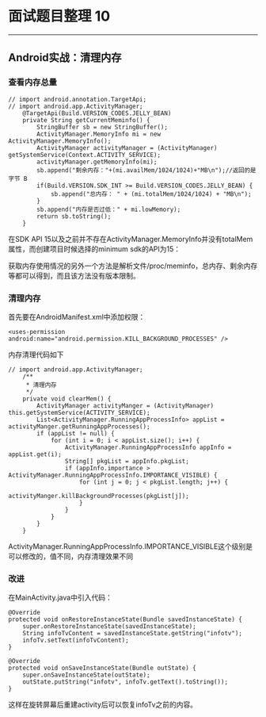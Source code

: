 # 面试题目整理 10
<hr>     
  
## Android实战：清理内存
  
### 查看内存总量 
   
	// import android.annotation.TargetApi;
	// import android.app.ActivityManager;
    	@TargetApi(Build.VERSION_CODES.JELLY_BEAN)
    	private String getCurrentMeminfo() {
    	    StringBuffer sb = new StringBuffer();
    	    ActivityManager.MemoryInfo mi = new ActivityManager.MemoryInfo();
    	    ActivityManager activityManager = (ActivityManager) getSystemService(Context.ACTIVITY_SERVICE);
    	    activityManager.getMemoryInfo(mi);
    	    sb.append("剩余内存："+(mi.availMem/1024/1024)+"MB\n");//返回的是字节 B
    	    if(Build.VERSION.SDK_INT >= Build.VERSION_CODES.JELLY_BEAN) {
    	        sb.append("总内存： " + (mi.totalMem/1024/1024) + "MB\n");
    	    }
    	    sb.append("内存是否过低：" + mi.lowMemory);
    	    return sb.toString();
    	}  
   
在SDK API 15以及之前并不存在ActivityManager.MemoryInfo并没有totalMem属性，而创建项目时候选择的minimum sdk的API为15：
   
获取内存使用情况的另外一个方法是解析文件/proc/meminfo，总内存、剩余内存等都可以得到，而且该方法没有版本限制。
   
    
### 清理内存
首先要在AndroidManifest.xml中添加权限：   

	<uses-permission android:name="android.permission.KILL_BACKGROUND_PROCESSES" />    
    
内存清理代码如下    
   
	// import android.app.ActivityManager;
    	/**
    	 * 清理内存
    	 */
    	private void clearMem() {
    	    ActivityManager activityManger = (ActivityManager) this.getSystemService(ACTIVITY_SERVICE);
    	    List<ActivityManager.RunningAppProcessInfo> appList = activityManger.getRunningAppProcesses();
    	    if (appList != null) {
    	        for (int i = 0; i < appList.size(); i++) {
    	            ActivityManager.RunningAppProcessInfo appInfo = appList.get(i);
    	            String[] pkgList = appInfo.pkgList;
    	            if (appInfo.importance > ActivityManager.RunningAppProcessInfo.IMPORTANCE_VISIBLE) {
    	                for (int j = 0; j < pkgList.length; j++) {
    	                    activityManger.killBackgroundProcesses(pkgList[j]);
    	                }
    	            }
    	        }
    	    }
    	}

ActivityManager.RunningAppProcessInfo.IMPORTANCE_VISIBLE这个级别是可以修改的，值不同，内存清理效果不同    
    
### 改进   
在MainActivity.java中引入代码：   
   
	@Override
    protected void onRestoreInstanceState(Bundle savedInstanceState) {
        super.onRestoreInstanceState(savedInstanceState);
        String infoTvContent = savedInstanceState.getString("infotv");
        infoTv.setText(infoTvContent);
    }

    @Override
    protected void onSaveInstanceState(Bundle outState) {
        super.onSaveInstanceState(outState);
        outState.putString("infotv", infoTv.getText().toString());
    }

这样在旋转屏幕后重建activity后可以恢复infoTv之前的内容。     
    
